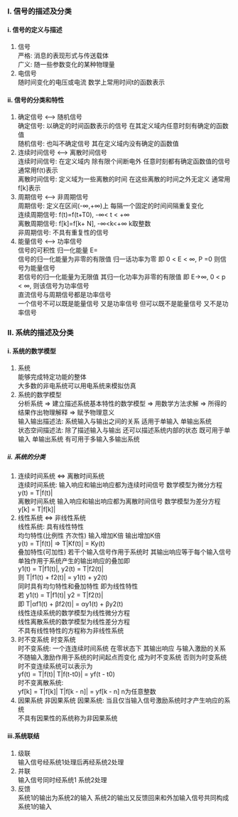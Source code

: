 ### I. 信号的描述及分类
#### i. 信号的定义与描述
1. 信号  
严格: 消息的表现形式与传送载体   
广义: 随一些参数变化的某种物理量
2. 电信号  
随时间变化的电压或电流 数学上常用时间t的函数表示

#### ii. 信号的分类和特性
1. 确定信号 <—> 随机信号  
确定信号: 以确定的时间函数表示的信号 在其定义域内任意时刻有确定的函数值  
随机信号: 也叫不确定信号 其在定义域内没有确定的函数值
2. 连续时间信号 <—> 离散时间信号  
连续时间信号:  在定义域内 除有限个间断电外 任意时刻都有确定函数值的信号 通常用f(t)表示  
离散时间信号: 定义域为一些离散的时间 在这些离散的时间之外无定义 通常用f[k]表示  
3. 周期信号 <—> 非周期信号  
周期信号: 定义在区间(-∞,+∞)上 每隔一个固定的时间间隔重复变化  
连续周期信号: f(t)=f(t+T0), -∞< t < +∞  
离散周期信号: f[k]=f[k+ N],  -∞<k<+∞ k取整数  
非周期信号: 不具有重复性的信号
4. 能量信号 <—> 功率信号  
信号的可积性
归一化能量
E=  
信号的归一化能量为非零的有限值 归一话功率为零 即 0 < E < ∞, P =0 则信号为能量信号  
若信号的归一化能量为无限值 其归一化功率为非零的有限值 即 E→∞, 0 < p < ∞, 则该信号为功率信号  
直流信号与周期信号都是功率信号  
一个信号不可以既是能量信号 又是功率信号 但可以既不是能量信号 又不是功率信号

### II. 系统的描述及分类
#### i. 系统的数学模型
1. 系统  
能够完成特定功能的整体  
大多数的非电系统可以用电系统来模拟仿真
2. 系统的数学模型  
分析系统 => 建立描述系统基本特性的数学模型 => 用数学方法求解 => 所得的结果作出物理解释 => 赋予物理意义  
输入输出描述法:  系统输入与输出之间的关系 适用于单输入 单输出系统  
状态空间描述法:  除了描述输入与输出 还可以描述系统内部的状态 既可用于单输入 单输出系统 有可用于多输入多输出系统

##### ii. 系统的分类
1. 连续时间系统 <=> 离散时间系统  
连续时间系统: 输入响应和输出响应都为连续时间信号 数学模型为微分方程 y(t) = T|f(t)|  
离散时间系统 输入响应和输出响应都为离散时间信号 数学模型为差分方程 y[k] = T|f[k]|
2. 线性系统 <=> 非线性系统  
线性系统: 具有线性特性  
均匀特性(比例性 齐次性) 输入增加K倍 输出增加K倍  
y(t) = T|f(t)| => T|Kf(t)| = Ky(t)  
叠加特性(可加性) 若干个输入信号作用于系统时 其输出响应等于每个输入信号单独作用于系统产生的输出响应的叠加即  
y1(t) = T|f1(t)|, y2(t) = T|f2(t)|  
则 T|f1(t) + f2(t)| = y1(t) + y2(t)  
同时具有均匀特性和叠加特性 即为线性特性  
若 y1(t) = T|f1(t)|     y2 = T|f2(t)|  
即 T|αf1(t) + βf2(t)| = αy1(t) + βy2(t)  
线性连续系统的数学模型为线性微分方程  
线性离散系统的数学模型为线性差分方程  
不具有线性特性的方程称为非线性系统  
3. 时不变系统 时变系统  
时不变系统: 一个连连续时间系统 在零状态下 其输出响应 与输入激励的关系不随输入激励作用于系统的时间起点而变化 成为时不变系统
否则为时变系统  
时不变连续系统可以表示为  
yf(t) = T|f(t)| T|f(t-t0)| = yf(t - t0)  
时不变离散系统:  
yf[k] = T|f[k]| T|f[k - n]| = yf[k - n] n为任意整数  
4. 因果系统 非因果系统
因果系统: 当且仅当输入信号激励系统时才产生响应的系统  
不具有因果性的系统称为非因果系统

#### iii.系统联结
1. 级联  
输入信号经系统1处理后再经系统2处理
2. 并联  
输入信号同时经系统1 系统2处理
3. 反馈  
系统1的输出为系统2的输入 系统2的输出又反馈回来和外加输入信号共同构成系统1的输入
